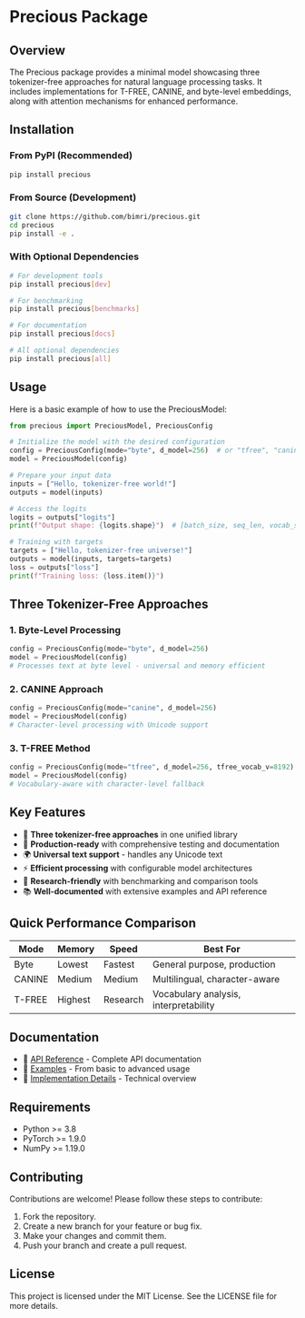 # Precious Package

## Overview
The Precious package provides a minimal model showcasing three tokenizer-free approaches for natural language processing tasks. It includes implementations for T-FREE, CANINE, and byte-level embeddings, along with attention mechanisms for enhanced performance.

## Installation

### From PyPI (Recommended)
```bash
pip install precious
```

### From Source (Development)
```bash
git clone https://github.com/bimri/precious.git
cd precious
pip install -e .
```

### With Optional Dependencies
```bash
# For development tools
pip install precious[dev]

# For benchmarking
pip install precious[benchmarks]

# For documentation
pip install precious[docs]

# All optional dependencies
pip install precious[all]
```

## Usage
Here is a basic example of how to use the PreciousModel:

```python
from precious import PreciousModel, PreciousConfig

# Initialize the model with the desired configuration
config = PreciousConfig(mode="byte", d_model=256)  # or "tfree", "canine"
model = PreciousModel(config)

# Prepare your input data
inputs = ["Hello, tokenizer-free world!"]
outputs = model(inputs)

# Access the logits
logits = outputs["logits"]
print(f"Output shape: {logits.shape}")  # [batch_size, seq_len, vocab_size]

# Training with targets
targets = ["Hello, tokenizer-free universe!"]
outputs = model(inputs, targets=targets)
loss = outputs["loss"]
print(f"Training loss: {loss.item()}")
```

## Three Tokenizer-Free Approaches

### 1. Byte-Level Processing
```python
config = PreciousConfig(mode="byte", d_model=256)
model = PreciousModel(config)
# Processes text at byte level - universal and memory efficient
```

### 2. CANINE Approach
```python
config = PreciousConfig(mode="canine", d_model=256)
model = PreciousModel(config)
# Character-level processing with Unicode support
```

### 3. T-FREE Method
```python
config = PreciousConfig(mode="tfree", d_model=256, tfree_vocab_v=8192)
model = PreciousModel(config)
# Vocabulary-aware with character-level fallback
```

## Key Features

- 🚀 **Three tokenizer-free approaches** in one unified library
- 🎯 **Production-ready** with comprehensive testing and documentation  
- 🌍 **Universal text support** - handles any Unicode text
- ⚡ **Efficient processing** with configurable model architectures
- 🧪 **Research-friendly** with benchmarking and comparison tools
- 📚 **Well-documented** with extensive examples and API reference

## Quick Performance Comparison

| Mode | Memory | Speed | Best For |
|------|--------|-------|----------|
| Byte | Lowest | Fastest | General purpose, production |
| CANINE | Medium | Medium | Multilingual, character-aware |
| T-FREE | Highest | Research | Vocabulary analysis, interpretability |

## Documentation

- 📖 [API Reference](docs/API_REFERENCE.md) - Complete API documentation
- 📝 [Examples](docs/EXAMPLES.md) - From basic to advanced usage
- 🔧 [Implementation Details](docs/IMPLEMENTATION_SUMMARY.md) - Technical overview

## Requirements

- Python >= 3.8
- PyTorch >= 1.9.0
- NumPy >= 1.19.0

## Contributing
Contributions are welcome! Please follow these steps to contribute:

1. Fork the repository.
2. Create a new branch for your feature or bug fix.
3. Make your changes and commit them.
4. Push your branch and create a pull request.

## License
This project is licensed under the MIT License. See the LICENSE file for more details.